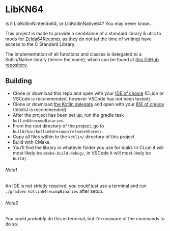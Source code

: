 # LibKN64
Is it LibKotlinNintendo64, or LibKotlinNative64? You may never know...

This project is made to provide a semblance of a standard library & utils to mods for [Zelda64Recomp](https://github.com/Zelda64Recomp/Zelda64Recomp),
as they do not (at the time of writing) have access to the C Standard Library.

The implementation of all functions and classes is delegated to a Kotlin/Native library (hence the name),
which can be found at [this GitHub repository](https://github.com/AngerVon2468/Kotlin64Recomp).

## Building
* Clone or download this repo and open with your [IDE of choice](#note2) (CLion or VSCode is recommended, however VSCode has not been tested).
* Clone or download [the Kotlin delegate](https://github.com/AngerVon2468/Kotlin64Recomp) and open with your [IDE of choice](#note1) (IntelliJ is recommended).
* After the project has been set up, run the gradle task `kotlin64recompBinaries`.
* From the root directory of the project, go to `build/bin/kotlin64recomp/releaseShared/`.
* Copy all files within to the `kotlin/` directory of this project.
* Build with CMake.
* You'll find the library in whatever folder you use for build. In CLion it will most likely be `cmake-build-debug/`, in VSCode it will most likely be `build/`.

###### Note1
An IDE is not strictly required, you _could_ just use a terminal and run `./gradlew kotlin64recompBinaries` after setup.
###### Note2
You could _probably_ do this in terminal, but I'm unaware of the commands to do so.